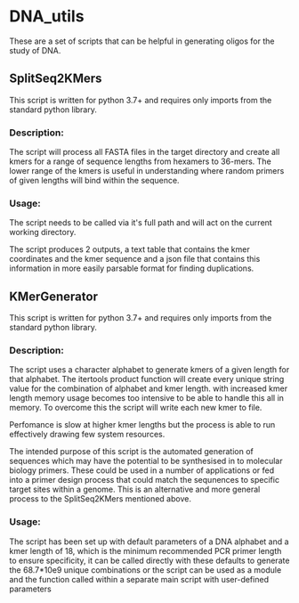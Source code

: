 # DNA_utils

These are a set of scripts that can be helpful in generating oligos for
the study of DNA.

## SplitSeq2KMers

This script is written for python 3.7+ and requires only imports from the
standard python library.

### Description:

The script will process all FASTA files in the target directory and create
all kmers for a range of sequence lengths from hexamers to 36-mers. The
lower range of the kmers is useful in understanding where random primers
of given lengths will bind within the sequence.


### Usage:

The script needs to be called via it's full path and will act on the
current working directory.

The script produces 2 outputs, a text table that contains the kmer
coordinates and the kmer sequence and a json file that contains this
information in more easily parsable format for finding duplications.

## KMerGenerator

This script is written for python 3.7+ and requires only imports from the
standard python library.

### Description:

The script uses a character alphabet to generate kmers of a given length
for that alphabet. The itertools product function will create every unique
string value for the combination of alphabet and kmer length. with
increased kmer length memory usage becomes too intensive to be able to
handle this all in memory. To overcome this the script will write each new
kmer to file.

Perfomance is slow at higher kmer lengths but the process is able to run
effectively drawing few system resources.

The intended purpose of this script is the automated generation of sequences
which may have the potential to be synthesised in to molecular biology primers.
These could be used in a number of applications or fed into a primer design
process that could match the sequnences to specific target sites within a genome.
This is an alternative and more general process to the SplitSeq2KMers mentioned
above.

### Usage:

The script has been set up with default parameters of a DNA alphabet and a kmer
length of 18, which is the minimum recommended PCR primer length to ensure
specificity, it can be called directly with these defaults to generate the
68.7*10e9 unique combinations or the script can be used as a module and the
function called within a separate main script with user-defined parameters
